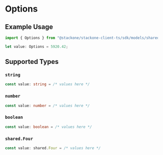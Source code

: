 # Options

## Example Usage

```typescript
import { Options } from "@stackone/stackone-client-ts/sdk/models/shared";

let value: Options = 5920.42;
```

## Supported Types

### `string`

```typescript
const value: string = /* values here */
```

### `number`

```typescript
const value: number = /* values here */
```

### `boolean`

```typescript
const value: boolean = /* values here */
```

### `shared.Four`

```typescript
const value: shared.Four = /* values here */
```

